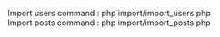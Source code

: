 Import users command : php import/import_users.php<br>
Import posts command : php import/import_posts.php
